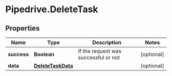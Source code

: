 # Pipedrive.DeleteTask

## Properties

Name | Type | Description | Notes
------------ | ------------- | ------------- | -------------
**success** | **Boolean** | If the request was successful or not | [optional] 
**data** | [**DeleteTaskData**](DeleteTaskData.md) |  | [optional] 


